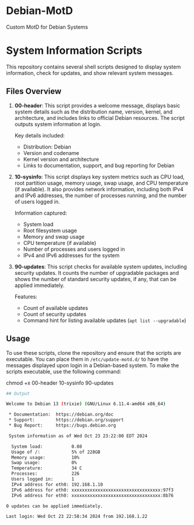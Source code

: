 # Debian-MotD
Custom MotD for Debian Systems

# System Information Scripts

This repository contains several shell scripts designed to display system information, check for updates, and show relevant system messages.

## Files Overview

1. **00-header**: 
   This script provides a welcome message, displays basic system details such as the distribution name, version, kernel, and architecture, and includes links to official Debian resources. The script outputs system information at login.

   Key details included:
   - Distribution: Debian
   - Version and codename
   - Kernel version and architecture
   - Links to documentation, support, and bug reporting for Debian

2. **10-sysinfo**:
   This script displays key system metrics such as CPU load, root partition usage, memory usage, swap usage, and CPU temperature (if available). It also provides network information, including both IPv4 and IPv6 addresses, the number of processes running, and the number of users logged in.

   Information captured:
   - System load
   - Root filesystem usage
   - Memory and swap usage
   - CPU temperature (if available)
   - Number of processes and users logged in
   - IPv4 and IPv6 addresses for the system
   
3. **90-updates**:
   This script checks for available system updates, including security updates. It counts the number of upgradable packages and shows the number of standard security updates, if any, that can be applied immediately.

   Features:
   - Count of available updates
   - Count of security updates
   - Command hint for listing available updates (`apt list --upgradable`)

## Usage

To use these scripts, clone the repository and ensure that the scripts are executable. You can place them in `/etc/update-motd.d/` to have the messages displayed upon login in a Debian-based system. To make the scripts executable, use the following command:

chmod +x 00-header 10-sysinfo 90-updates
```bash
## Output

Welcome to Debian 13 (trixie) (GNU/Linux 6.11.4-amd64 x86_64)

 * Documentation:  https://debian.org/doc
 * Support:        https://debian.org/support
 * Bug Report:     https://bugs.debian.org

 System information as of Wed Oct 23 23:22:00 EDT 2024

  System load:           0.08
  Usage of /:            5% of 228GB
  Memory usage:          10%
  Swap usage:            0%
  Temperature:           34 C
  Processes:             226
  Users logged in:       1
  IPv4 address for eth0: 192.168.1.10
  IPv6 address for eth0: xxxxxxxxxxxxxxxxxxxxxxxxxxxxxxxxxx:97f3
  IPv6 address for eth0: xxxxxxxxxxxxxxxxxxxxxxxxxxxxxxxxxx:8b76

0 updates can be applied immediately.

Last login: Wed Oct 23 22:58:34 2024 from 192.168.1.22
